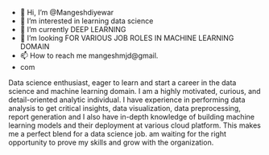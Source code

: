 - 👋 Hi, I’m @Mangeshdiyewar
- 👀 I’m interested in learning data science
- 🌱 I’m currently DEEP LEARNING                                   
- 💞️ I’m looking FOR VARIOUS JOB ROLES IN MACHINE LEARNING DOMAIN
- 📫 How to reach me mangeshmjd@gmail.
- com

<!---
Mangeshdiyewar/Mangeshdiyewar is a ✨ special ✨ repository because its `README.md` (this file) appears on your GitHub profile.
You can click the Preview link to take a look at your changes.
--->
 Data science enthusiast, eager to learn and start a career in the data science and machine learning domain. I am a highly motivated, curious, and detail-oriented analytic individual. I have experience in performing data analysis to get critical insights, data visualization, data preprocessing, report generation and I also have in-depth knowledge of building machine learning models and their deployment at various cloud platform. This makes me a perfect blend for a data science job. am waiting for the right opportunity to prove my skills and grow with the organization.
